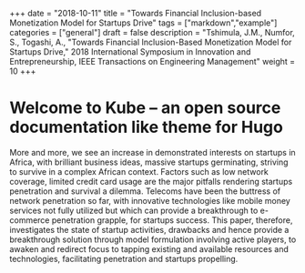 +++
date = "2018-10-11"
title = "Towards Financial Inclusion-based Monetization Model for Startups Drive"
tags = ["markdown","example"]
categories = ["general"]
draft = false
description = "Tshimula, J.M., Numfor, S., Togashi, A., "Towards Financial Inclusion-Based Monetization Model for Startups Drive," 2018 International Symposium in Innovation and Entrepreneurship, IEEE Transactions on Engineering Management"
weight = 10
+++

# Welcome to Kube – an open source documentation like theme for Hugo

More and more, we see an increase in demonstrated interests on startups in Africa, with brilliant business ideas, massive startups germinating, striving to survive in a complex African context. Factors such as low network coverage, limited credit card usage are the major pitfalls rendering startups penetration and survival a dilemma. Telecoms have been the buttress of network penetration so far, with innovative technologies like mobile money services not fully utilized but which can provide a breakthrough to e-commerce penetration grapple, for startups success. This paper, therefore, investigates the state of startup activities, drawbacks and hence provide a breakthrough solution through model formulation involving active players, to awaken and redirect focus to tapping existing and available resources and technologies, facilitating penetration and startups propelling.

